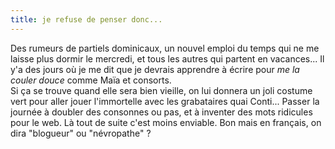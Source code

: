 ```yaml
---
title: je refuse de penser donc...
---
```


Des rumeurs de partiels dominicaux, un nouvel emploi du temps qui ne me laisse
plus dormir le mercredi, et tous les autres qui partent en vacances... Il y'a
des jours où je me dit que je devrais apprendre à écrire pour _me la couler
douce_ comme Maïa et consorts.  
Si ça se trouve quand elle sera bien vieille, on lui donnera un joli costume
vert pour aller jouer l'immortelle avec les grabataires quai Conti... Passer
la journée à doubler des consonnes ou pas, et à inventer des mots ridicules
pour le web. Là tout de suite c'est moins enviable. Bon mais en français, on
dira "blogueur" ou "névropathe" ?

